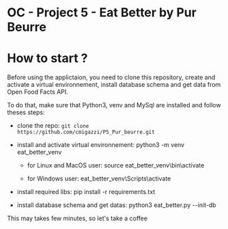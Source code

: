 # OC - Project 5 - Eat Better by Pur Beurre

# How to start ?

Before using the applictaion, you need to clone this repository, create and activate a virtual environnement, install database schema and get data from Open Food Facts API.

To do that, make sure that Python3, venv and MySql are installed and follow theses steps:

- clone the repo:
    `git clone https://github.com/cmigazzi/P5_Pur_beurre.git`

- install and activate virtual environnement:
    python3 -m venv eat_better_venv

    - for Linux and MacOS user:
        source eat_better_venv\bin\activate
    
    - for Windows user:
        eat_better_venv\Scripts\activate

- install required libs:
    pip install -r requirements.txt

- install database schema and get datas:
    python3 eat_better.py --init-db

This may takes few minutes, so let's take a coffee
    

